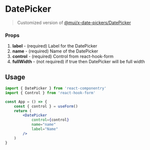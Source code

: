 # DatePicker
> Customized version of [@mui/x-date-pickers/DatePicker](https://mui.com/x/react-date-pickers/date-picker/)
### Props
1. **label** - (required) Label for the DatePicker  
2. **name** - (required) Name of the DatePicker
3. **control** - (required) Control from react-hook-form
4. **fullWidth** - (not required) if true then DatePicker will be full width

## Usage

```jsx
import { DatePicker } from 'react-componentry'
import { Control } from 'react-hook-form'

const App = () => {
    const { control } = useForm()
    return (
        <DatePicker
            control={control}
            name="name"
            label="Name"
        />
    )
}
```
